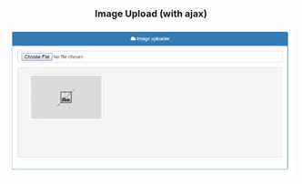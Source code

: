 <h3 align="center"> Image Upload (with ajax)</h3>

![Ajax Image Uploader](https://github.com/pandesantos/ajax-upload/blob/master/screenshot.png?raw=true "Ajax Image Uploader")
